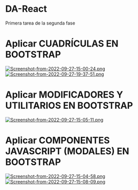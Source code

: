 # DA-React
Primera tarea de la segunda fase
# Aplicar CUADRÍCULAS EN BOOTSTRAP 
[![Screenshot-from-2022-09-27-15-00-24.png](https://i.postimg.cc/y887dpyr/Screenshot-from-2022-09-27-15-00-24.png)](https://postimg.cc/KRw6pNVn)
[![Screenshot-from-2022-09-27-19-37-51.png](https://i.postimg.cc/FsYzD0p7/Screenshot-from-2022-09-27-19-37-51.png)](https://postimg.cc/56MftYZV)
# Aplicar MODIFICADORES Y UTILITARIOS EN BOOTSTRAP
[![Screenshot-from-2022-09-27-15-05-11.png](https://i.postimg.cc/k58M36cn/Screenshot-from-2022-09-27-15-05-11.png)](https://postimg.cc/GBLnvpVN)

# Aplicar COMPONENTES JAVASCRIPT (MODALES) EN BOOTSTRAP
[![Screenshot-from-2022-09-27-15-04-58.png](https://i.postimg.cc/Hkv8syXX/Screenshot-from-2022-09-27-15-04-58.png)](https://postimg.cc/68RpMTHp)
[![Screenshot-from-2022-09-27-15-08-09.png](https://i.postimg.cc/RFtzJj84/Screenshot-from-2022-09-27-15-08-09.png)](https://postimg.cc/LYmWr02b)
